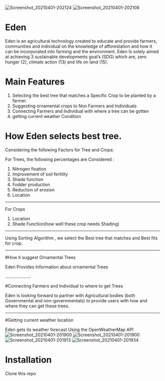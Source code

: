 ![Screenshot_20210401-202124](https://user-images.githubusercontent.com/23731070/113344164-0286c780-9331-11eb-9dd1-3b9b882e9fd6.png)
![Screenshot_20210401-202108](https://user-images.githubusercontent.com/23731070/113344287-29dd9480-9331-11eb-8beb-152b7476bcbd.png)
# Eden
Eden is an agricultural technology created to educate and provide farmers, communities and individual on the knowledge of afforestation and how it can be incorporated into farming and the environment.
Eden Is solely aimed at achieving 3 sustainable developments goal’s (SDG) which are, zero hunger (2), climate action (13) and life on land (15).	

# Main Features 

1. Selecting the best tree that matches a Specific Crop to be planted by a farmer.
2. Suggesting ornamental crops to Non Farmers and Individuals
3. Connecting Farmers and Individual with where a tree can be gotten 
4. getting current weather Condition


# How Eden selects best tree.
Considering the following Factors for Tree and Crops: 

For Trees, the following percentages are Considered : 
1. Nitrogen fixation
2. Improvement of soil fertility
3. Shade function
4. Fodder production
5. Reduction of erosion
6. Location 
------------------
 For Crops 
1. Location 
2. Shade Function(how well these crop needs Shading)

--------------------------------
Using Sorting Algorithm , we select the Best tree that matches and Best fits for crop.  

------------------
#How it suggest Ornamental Trees

Eden Provides Information about ornamental Trees 



.....................

#Connecting Farmers and Individual to where to get Trees
 
Eden is looking forward to partner with Agricultural bodies (both Governmental and non-governmentals) to provide users with how and where  they can get these trees.


----------

#Getting current weather location

 Eden gets its weather forecast Using the OpenWeatherMap API
![Screenshot_20210401-201900](https://user-images.githubusercontent.com/23731070/113344532-7a54f200-9331-11eb-910a-f7fa195cf147.png)
![Screenshot_20210401-201900](https://user-images.githubusercontent.com/23731070/113344602-935da300-9331-11eb-8b82-7af67eae65e8.png)
![Screenshot_20210401-201913](https://user-images.githubusercontent.com/23731070/113344724-c142e780-9331-11eb-8081-12ad9c44986d.png)
![Screenshot_20210401-201934](https://user-images.githubusercontent.com/23731070/113344784-d28bf400-9331-11eb-901a-0b73a7f42bc1.png)


# Installation 

Clone this repo 


